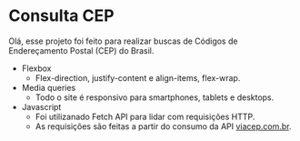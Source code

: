 # Consulta CEP
Olá, esse projeto foi feito para realizar buscas de Códigos de Endereçamento Postal (CEP) do Brasil.

-   Flexbox
    -   Flex-direction, justify-content e align-items, flex-wrap.
-   Media queries
    -   Todo o site é responsivo  para smartphones, tablets e desktops.
 - Javascript
    -   Foi utilizanado Fetch API para lidar com requisições HTTP.
    -   As requisições são feitas a partir do consumo da API [viacep.com.br](http://viacep.com.br/).
